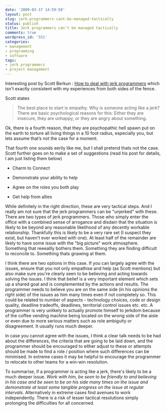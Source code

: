 ```yaml
---
date: '2009-03-17 14:59:58'
layout: post
slug: jerk-programmers-cant-be-managed-tactically
status: publish
title: Jerk programmers can't be managed tactically
comments: true
wordpress_id: '551'
categories:
- management
- programming
- software
tags:
- jerk programmers
- project management
---
```


Interesting post by Scott Berkun : [How to deal with jerk programmers](http://www.scottberkun.com/blog/2009/how-to-deal-with-jerk-programmers/) which isn't exactly consistent with my experiences from both sides of the fence. 

Scott states



> The best place to start is empathy. Why is someone acting like a jerk? There are basic psychological reasons for this: Either they are insecure, they are unhappy, or they are angry about something.

Ok, there is a fourth reason, that they are psychopathic hell spawn put on the earth to torture all living things in a 10 foot radius, especially you, but lets assume that’s not the case for a moment.



That fourth one sounds eerily like me, but I shall pretend thats not the case. Scott further goes on to make a set of suggestions (read his post for details, I am just listing them below)




	
  * Charm to Connect

	
  * Demonstrate your ability to help

	
  * Agree on the roles you both play

	
  * Get help from allies



While definitely in the right direction, these are very tactical steps. And I really am not sure that the jerk programmers can be "unjerked" with these. There are two types of jerk programmers. Those who simply enter the office with a combined sense of arrogance and disdain that the situation is likely to be beyond any reasonable likelihood of any decently workable relationship. Thankfully this is likely to be a very rare set (I suspect they exist, but haven't ever worked with one). At least half of the remainder are likely to have some issue with the "big picture" work atmosphere. Something that reeeallly bothers them. Something they are finding difficult to reconcile to. Something thats gnawing at them. 

I think there are two options in this case. If you can largely agree with the issues, ensure that you not only empathise and help (as Scott mentions) but also make sure you're clearly seen to be believing and acting towards solving the issues. I think that belief is a very important element which sets up a shared goal and is complemented by the actions and results. The programmer needs to believe you are on the same side (in his opinions the right side) of the issues as him many times even if not completely so. This could be related to number of aspects - technology choices, code or design quality, deadline tradeoffs, deadlines, territorial control issues etc. etc. A programmer is very unlikely to actually promote himself to jerkdom because of the coffee vending machine being located on the wrong side of the aisle or even due to more serious matters such as role ambiguity or disagreement. It usually runs much deeper. 

In case you cannot agree with the issues, I think a clear talk needs to be had about the differences, the criteria that are going to be laid down, and the programmer should be encouraged to either adjust to these or attempts should be made to find a role / position where such differences can be minimised. In extreme cases it may be helpful to encourage the programmer to relocate to other teams for a win-win resolution.

To summarise, if a programmer is acting like a jerk, there's likely to be a much deeper issue. _Work with him, be seen to be friendly to and believing in his case and be seen to be on his side many times on the issue and demonstrate at least some tangible progress on the issue at regular intervals_. Alternatively in extreme cases find avenues to work independently. There is a risk of lesser tactical resolutions simply prolonging the difficulties for all concerned.
